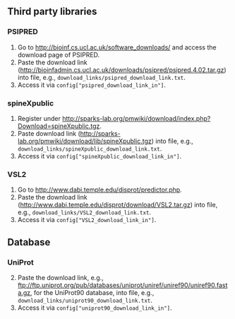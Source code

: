 ## Third party libraries

### PSIPRED

1) Go to http://bioinf.cs.ucl.ac.uk/software_downloads/ and access the download page of PSIPRED.
2) Paste the download link (http://bioinfadmin.cs.ucl.ac.uk/downloads/psipred/psipred.4.02.tar.gz) into file, e.g., 
`download_links/psipred_download_link.txt`.
3) Access it via `config["psipred_download_link_in"]`.

### spineXpublic

1) Register under http://sparks-lab.org/pmwiki/download/index.php?Download=spineXpublic.tgz.  
2) Paste download link (http://sparks-lab.org/pmwiki/download/lib/spineXpublic.tgz) into file, e.g., 
`download_links/spineXpublic_download_link.txt`.
3) Access it via `config["spineXpublic_download_link_in"]`.

### VSL2

1) Go to http://www.dabi.temple.edu/disprot/predictor.php.
2) Paste the download link (http://www.dabi.temple.edu/disprot/download/VSL2.tar.gz) into file, e.g., 
`download_links/VSL2_download_link.txt`.
3) Access it via `config["VSL2_download_link_in"]`.

## Database

### UniProt

2) Paste the download link, e.g., ftp://ftp.uniprot.org/pub/databases/uniprot/uniref/uniref90/uniref90.fasta.gz, 
for the UniProt90 database, into file, e.g., `download_links/uniprot90_download_link.txt`.
3) Access it via `config["uniprot90_download_link_in"]`.

